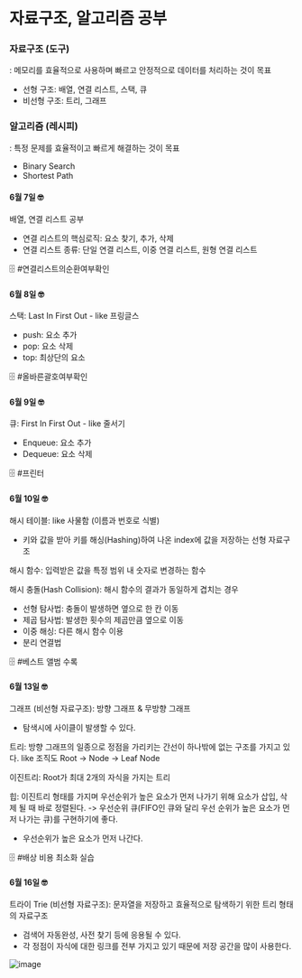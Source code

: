 # 자료구조, 알고리즘 공부

### 자료구조 (도구)

: 메모리를 효율적으로 사용하며 빠르고 안정적으로 데이터를 처리하는 것이 목표

- 선형 구조: 배열, 연결 리스트, 스택, 큐
- 비선형 구조: 트리, 그래프

### 알고리즘 (레시피)

: 특정 문제를 효율적이고 빠르게 해결하는 것이 목표

- Binary Search
- Shortest Path

#### 6월 7일 🤓

배열, 연결 리스트 공부

- 연결 리스트의 핵심로직: 요소 찾기, 추가, 삭제
- 연결 리스트 종류: 단일 연결 리스트, 이중 연결 리스트, 원형 연결 리스트

🗄 #연결리스트의순환여부확인

#### 6월 8일 🤓

스택: Last In First Out - like 프링글스

- push: 요소 추가
- pop: 요소 삭제
- top: 최상단의 요소

🗄 #올바른괄호여부확인

#### 6월 9일 🤓

큐: First In First Out - like 줄서기

- Enqueue: 요소 추가
- Dequeue: 요소 삭제

🗄 #프린터

#### 6월 10일 🤓

해시 테이블: like 사물함 (이름과 번호로 식별)

- 키와 값을 받아 키를 해싱(Hashing)하여 나온 index에 값을 저장하는 선형 자료구조

해시 함수: 입력받은 값을 특정 범위 내 숫자로 변경하는 함수

해시 충돌(Hash Collision): 해시 함수의 결과가 동일하게 겹치는 경우

- 선형 탐사법: 충돌이 발생하면 옆으로 한 칸 이동
- 제곱 탐사법: 발생한 횟수의 제곱만큼 옆으로 이동
- 이중 해싱: 다른 해시 함수 이용
- 분리 연결법

🗄 #베스트 앨범 수록

#### 6월 13일 🤓

그래프 (비선형 자료구조): 방향 그래프 & 무방향 그래프

- 탐색시에 사이클이 발생할 수 있다.

트리: 방향 그래프의 일종으로 정점을 가리키는 간선이 하나밖에 없는 구조를 가지고 있다. like 조직도
Root -> Node -> Leaf Node

이진트리: Root가 최대 2개의 자식을 가지는 트리

힙: 이진트리 형태를 가지며 우선순위가 높은 요소가 먼저 나가기 위해 요소가 삽입, 삭제 될 때 바로 정렬된다. -> 우선순위 큐(FIFO인 큐와 달리 우선 순위가 높은 요소가 먼저 나가는 큐)를 구현하기에 좋다.

- 우선순위가 높은 요소가 먼저 나간다.

🗄 #배상 비용 최소화 실습

#### 6월 16일 🤓

트라이 Trie (비선형 자료구조): 문자열을 저장하고 효율적으로 탐색하기 위한 트리 형태의 자료구조

- 검색어 자동완성, 사전 찾기 등에 응용될 수 있다.
- 각 정점이 자식에 대한 링크를 전부 가지고 있기 때문에 저장 공간을 많이 사용한다.

![image](https://github.com/hastella/Algorithms_DataStructure_Study/assets/66244752/0a0f1f40-1de6-4cf7-9aeb-ed7f779b32ee)
